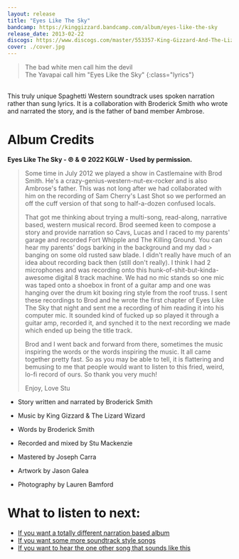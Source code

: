 ```yaml
---
layout: release
title: "Eyes Like The Sky"
bandcamp: https://kinggizzard.bandcamp.com/album/eyes-like-the-sky
release_date: 2013-02-22
discogs: https://www.discogs.com/master/553357-King-Gizzard-And-The-Lizard-Wizard-Eyes-Like-The-Sky
cover: ./cover.jpg
---
```


> The bad white men call him the devil  
> The Yavapai call him "Eyes Like the Sky"
{:class="lyrics"}
<br>
This truly unique Spaghetti Western soundtrack uses spoken narration rather than sung lyrics. It is a collaboration with Broderick Smith who wrote and narrated the story, and is the father of band member Ambrose.

# Album Credits

**Eyes Like The Sky - ℗ & © 2022 KGLW - Used by permission.**

> Some time in July 2012 we played a show in Castlemaine with Brod Smith. He's a crazy-genius-western-nut-ex-rocker and is also Ambrose's father. This was not long after we had collaborated with him on the recording of Sam Cherry's Last Shot so we performed an off the cuff version of that song to half-a-dozen confused locals.  
>  
> That got me thinking about trying a multi-song, read-along, narrative based, western musical record. Brod seemed keen to compose a story and provide narration so Cavs, Lucas and I raced to my parents' garage and recorded Fort Whipple and The Killing Ground. You can hear my parents' dogs barking in the background and my dad  > banging on some old rusted saw blade. I didn't really have much of an idea about recording back then (still don't really). I think I had 2 microphones and was recording onto this hunk-of-shit-but-kinda-awesome digital 8 track machine. We had no mic stands so one mic was taped onto a shoebox in front of a guitar amp and one was hanging over the drum kit boxing ring style from the roof truss. I sent these recordings to Brod and he wrote the first chapter of Eyes Like The Sky that night and sent me a recording of him reading it into his computer mic. It sounded kind of fucked up so played it through a guitar amp, recorded it, and synched it to the next recording we made which ended up being the title track.  
>  
> Brod and I went back and forward from there, sometimes the music inspiring the words or the words inspiring the music. It all came together pretty fast. So as you may be able to tell, it is flattering and bemusing to me that people would want to listen to this fried, weird, lo-fi record of ours. So thank you very much!  
>  
> Enjoy, Love Stu  

* Story written and narrated by Broderick Smith
* Music by King Gizzard & The Lizard Wizard 
* Words by Broderick Smith 

* Recorded and mixed by Stu Mackenzie
* Mastered by Joseph Carra
* Artwork by Jason Galea
* Photography by Lauren Bamford

# What to listen to next:

*   [If you want a totally different narration based album](../murder-of-the-universe)
*   [If you want some more soundtrack style songs](../oddments)
*   [If you want to hear the one other song that sounds like this](../12-bar-bruise)
